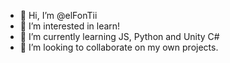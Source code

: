 - 👋 Hi, I’m @elFonTii
- 👀 I’m interested in learn!
- 🌱 I’m currently learning JS, Python and Unity C#
- 💞️ I’m looking to collaborate on my own projects.

<!---
elFonTii/elFonTii is a ✨ special ✨ repository because its `README.md` (this file) appears on your GitHub profile.
You can click the Preview link to take a look at your changes.
--->
